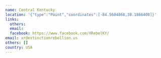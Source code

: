 ```yaml
---
name: Central Kentucky
location: '{"type":"Point","coordinates":[-84.5604868,38.1866408]}'
links:
  others: 
  email: 
  facebook: https://www.facebook.com/XRebelKY/
email: xr@extinctionrebellion.us
others: []
country: USA
---
```

